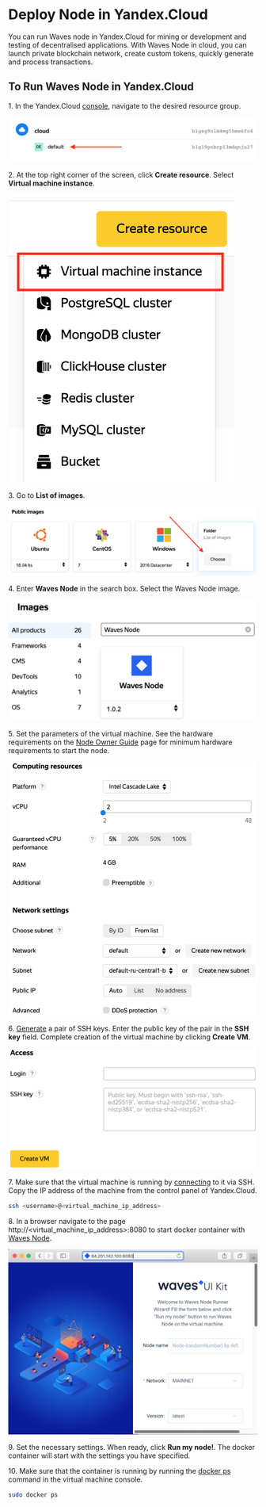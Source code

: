 # Deploy Node in Yandex.Cloud

You can run Waves node in Yandex.Cloud for mining or development and testing of decentralised applications. With Waves Node in cloud, you can launch private blockchain network, create custom tokens, quickly generate and process transactions.

## To Run Waves Node in Yandex.Cloud

1.&nbsp;In the Yandex.Cloud [console](https://console.cloud.yandex.com), navigate to the desired resource group.

![](./_assets/resource-group.png)

2.&nbsp;At the top right corner of the screen, click **Create resource**. Select **Virtual machine instance**.

![](./_assets/create-resource.png)

3.&nbsp;Go to **List of images**.

![](./_assets/catalog.png)

4.&nbsp;Enter **Waves Node** in the search box. Select the Waves Node image.

![](./_assets/search-bar.png)

5.&nbsp;Set the parameters of the virtual machine. See the hardware requirements on the [Node Owner Guide](/en/waves-node) page for minimum hardware requirements to start the node.

![](./_assets/virtual-machine-parameters.png)

6.&nbsp;[Generate](https://cloud.yandex.com/docs/compute/operations/vm-connect/ssh#creating-an-ssh-key-pair) a pair of SSH keys. Enter the public key of the pair in the **SSH key** field. Complete creation of the virtual machine by clicking **Create VM**.

![](./_assets/create-vm.png)

7.&nbsp;Make sure that the virtual machine is running by [connecting](https://cloud.yandex.com/docs/compute/operations/vm-connect/ssh#vm-connect) to it via SSH. Copy the IP address of the machine from the control panel of Yandex.Cloud.

```bash
ssh <username>@<virtual_machine_ip_address>
```

8.&nbsp;In a browser navigate to the page http:&#47;&#47;&lt;virtual&#95;machine&#95;ip&#95;address&gt;:8080 to start docker container with [Waves Node](https://github.com/wavesplatform/Waves).

![](./_assets/docker-container.png)

9.&nbsp;Set the necessary settings. When ready, click **Run my node!**. The docker container will start with the settings you have specified.

10.&nbsp;Make sure that the container is running by running the [docker ps](https://docs.docker.com/engine/reference/commandline/ps) command in the virtual machine console.

```bash
sudo docker ps
```
